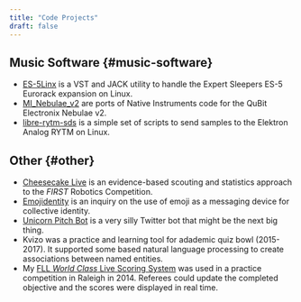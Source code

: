 ```yaml
---
title: "Code Projects"
draft: false
---
```


## Music Software {#music-software}

-   [ES-5Linx](https://github.com/CarlColglazier/ES-5Linx) is a VST and JACK utility to handle the Expert Sleepers ES-5 Eurorack expansion on Linux.
-   [MI\_Nebulae\_v2](https://github.com/CarlColglazier/MI%5FNebulae%5Fv2) are ports of Native Instruments code for the QuBit Electronix Nebulae v2.
-   [libre-rytm-sds](https://github.com/CarlColglazier/libre-rytm-sds) is a simple set of scripts to send samples to the Elektron Analog RYTM on Linux.


## Other {#other}

-   [Cheesecake Live](https://cheesecake.live/) is an evidence-based scouting and statistics approach to the _FIRST_ Robotics Competition.
-   [Emojidentity](https://github.com/CarlColglazier/emojidentity) is an inquiry on the use of emoji as a messaging device for collective identity.
-   [<span class="underline">Unicorn Pitch Bot</span>](https://twitter.com/pitch%5Fbot) is a very silly Twitter bot that might be the next big thing.
-   Kvizo was a practice and learning tool for adademic quiz bowl (2015-2017). It supported some based natural language processing to create associations between named entities.
-   My [FLL _World Class_ Live Scoring System](https://github.com/team2059/fll-world-class-scoring) was used in a practice competition in Raleigh in 2014. Referees could update the completed objective and the scores were displayed in real time.
